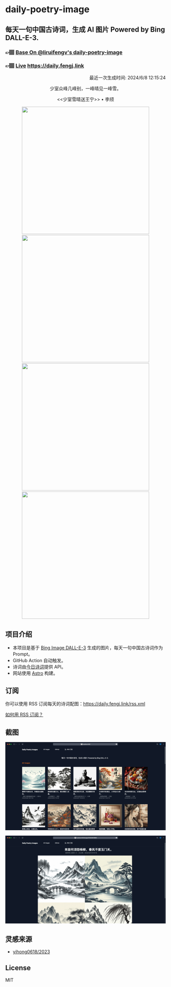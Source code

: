 
# daily-poetry-image

## 每天一句中国古诗词，生成 AI 图片 Powered by Bing DALL-E-3.

### 👉🏽 [Base On @liruifengv's daily-poetry-image](https://github.com/liruifengv/daily-poetry-image)

### 👉🏽 [Live](https://daily.fengj.link) https://daily.fengj.link

<p align="right">
  最近一次生成时间: 2024/6/8 12:15:24
</p>
<p align="center">
少室众峰几峰别，一峰晴见一峰雪。
</p>
<p align="center">
<<少室雪晴送王宁>> • 李颀
</p>
<p align="center">
<img src="https://tse4.mm.bing.net/th/id/OIG1.M3FBKDOG8s8ctTubhPIR" height="400" width="400" />
<img src="https://tse2.mm.bing.net/th/id/OIG1.h86nNmotDmrm4mHKziKM" height="400" width="400" />
<img src="https://tse3.mm.bing.net/th/id/OIG1.dVaeiklAjVKib2L63X_Y" height="400" width="400" />
<img src="https://tse1.mm.bing.net/th/id/OIG1.faF.oGFHJL4PY3pOFuNW" height="400" width="400" />
</p>

## 项目介绍

-   本项目是基于 [Bing Image DALL-E-3](https://www.bing.com/images/create) 生成的图片，每天一句中国古诗词作为 Prompt。
-   GitHub Action 自动触发。
-   诗词由[今日诗词](https://www.jinrishici.com/)提供 API。
-   网站使用 [Astro](https://astro.build) 构建。

## 订阅

你可以使用 RSS 订阅每天的诗词配图：https://daily.fengj.link/rss.xml

[如何用 RSS 订阅？](https://zhuanlan.zhihu.com/p/55026716)

## 截图

![图片列表](./screenshots/Snipaste_2023-12-28_21-00-26.png)

![图片详情](./screenshots/Snipaste_2023-12-28_21-00-53.png)

## 灵感来源

-   [yihong0618/2023](https://github.com/yihong0618/2023)

## License

MIT

